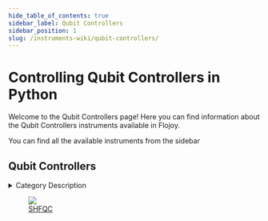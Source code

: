 ```yaml
--- 
hide_table_of_contents: true
sidebar_label: Qubit Controllers
sidebar_position: 1
slug: /instruments-wiki/qubit-controllers/
---
```


# Controlling Qubit Controllers in Python

Welcome to the Qubit Controllers page! Here you can find information about the Qubit Controllers instruments available in Flojoy.

You can find all the available instruments from the sidebar


## Qubit Controllers 

 <details> 
 <summary>Category Description</summary> 
 Each control channel of the SHFQC has its own powerful sequencer for creating phase- and timing-programmable waveforms, so that a single SHFQC can control or couple qubits with pulses from DC to 8.5 GHz, and react at any time on measurements from the readout channel. With the SHFQC-16W upgrade option, the readout channel's freely configurable integration weights and readout-pulse memories are doubled from 8 to 16. This provides more flexibility in configuring the readout, e.g. by enabling full real-time control and readout of 6 qutrits.

 
 </details> 

 <div className="flex flex-wrap" style={{ marginLeft: "-55px" }}>


<div className="p-4">

<a href="/instruments-wiki/qubit-controllers/zurich-instruments/shfqc">
<figure style={{ width: "200px", height: "200px", objectFit: "scale-down", marginRight: "15px" }}>
<img src="https://res.cloudinary.com/dhopxs1y3/image/upload/e_bgremoval/v1692395678/Instruments/Qubit%20Controllers/SHFQC/file.png" style={{ width: "200px", height: "200px", objectFit: "scale-down", marginRight: "15px" }} />
<figcaption>SHFQC</figcaption>
</figure>
</a></div>
</div>